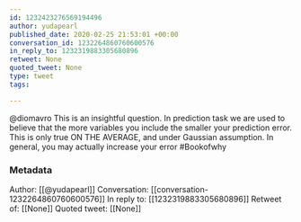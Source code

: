 ```yaml
---
id: 1232423276569194496
author: yudapearl
published_date: 2020-02-25 21:53:01 +00:00
conversation_id: 1232264860760600576
in_reply_to: 1232319883305680896
retweet: None
quoted_tweet: None
type: tweet
tags:

---
```


@diomavro This is an insightful question. In prediction task we are used to believe that the more variables you include the smaller your prediction error. This is only true ON THE AVERAGE, and under Gaussian assumption. In general, you may actually increase your error #Bookofwhy

### Metadata

Author: [[@yudapearl]]
Conversation: [[conversation-1232264860760600576]]
In reply to: [[1232319883305680896]]
Retweet of: [[None]]
Quoted tweet: [[None]]
